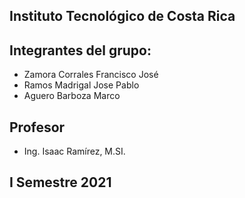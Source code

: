 ## Instituto Tecnológico de Costa Rica

## Integrantes del grupo:
* Zamora Corrales Francisco José
* Ramos Madrigal Jose Pablo
* Aguero Barboza Marco

## Profesor
* Ing. Isaac Ramírez, M.SI.

## I Semestre 2021